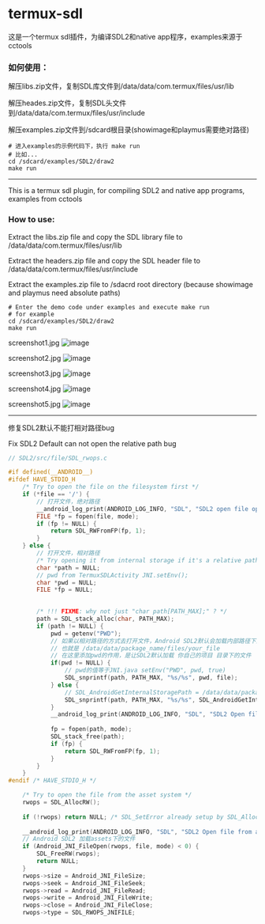 # termux-sdl

这是一个termux sdl插件，为编译SDL2和native app程序，examples来源于cctools

### 如何使用：
解压libs.zip文件，复制SDL库文件到/data/data/com.termux/files/usr/lib

解压heades.zip文件，复制SDL头文件到/data/data/com.termux/files/usr/include

解压examples.zip文件到/sdcard根目录(showimage和playmus需要绝对路径)

```
# 进入examples的示例代码下，执行 make run
# 比如...
cd /sdcard/examples/SDL2/draw2
make run
```

 **** 

This is a termux sdl plugin, for compiling SDL2 and native app programs, examples from cctools

### How to use:
Extract the libs.zip file and copy the SDL library file to /data/data/com.termux/files/usr/lib

Extract the headers.zip file and copy the SDL header file to /data/data/com.termux/files/usr/include

Extract the examples.zip file to /sdacrd root directory (because showimage and playmus need absolute paths)


```
# Enter the demo code under examples and execute make run
# for example
cd /sdcard/examples/SDL2/draw2
make run
```


screenshot1.jpg
![image](https://raw.githubusercontent.com/Lzhiyong/termux-sdl/master/screenshots/screenshot1.jpg)


screenshot2.jpg
![image](https://raw.githubusercontent.com/Lzhiyong/termux-sdl/master/screenshots/screenshot2.jpg)


screenshot3.jpg
![image](https://raw.githubusercontent.com/Lzhiyong/termux-sdl/master/screenshots/screenshot3.jpg)


screenshot4.jpg
![image](https://raw.githubusercontent.com/Lzhiyong/termux-sdl/master/screenshots/screenshot4.jpg)


screenshot5.jpg
![image](https://raw.githubusercontent.com/Lzhiyong/termux-sdl/master/screenshots/screenshot5.jpg)


 **** 

修复SDL2默认不能打相对路径bug

Fix SDL2 Default can not open the relative path bug
```c
// SDL2/src/file/SDL_rwops.c

#if defined(__ANDROID__)
#ifdef HAVE_STDIO_H
    /* Try to open the file on the filesystem first */
    if (*file == '/') {
        // 打开文件，绝对路径
        __android_log_print(ANDROID_LOG_INFO, "SDL", "SDL2 open file open from external path: %s\n", file);
        FILE *fp = fopen(file, mode);
        if (fp != NULL) {
            return SDL_RWFromFP(fp, 1);
        }
    } else {
        // 打开文件，相对路径
        /* Try opening it from internal storage if it's a relative path */
        char *path = NULL;
        // pwd from TermuxSDLActivity JNI.setEnv();
        char *pwd = NULL;
        FILE *fp = NULL;
        

        /* !!! FIXME: why not just "char path[PATH_MAX];" ? */
        path = SDL_stack_alloc(char, PATH_MAX);
        if (path != NULL) {
            pwd = getenv("PWD");
            // 如果以相对路径的方式去打开文件，Android SDL2默认会加载内部路径下的文件
            // 也就是 /data/data/package_name/files/your_file
            // 在这里添加pwd的作用，是让SDL2默认加载 你自己的项目 目录下的文件
            if(pwd != NULL) {
                // pwd的值等于JNI.java setEnv("PWD", pwd, true)
                SDL_snprintf(path, PATH_MAX, "%s/%s", pwd, file);
            } else {
                // SDL_AndroidGetInternalStoragePath = /data/data/package_name/files
                SDL_snprintf(path, PATH_MAX, "%s/%s", SDL_AndroidGetInternalStoragePath(), file);
            }
            __android_log_print(ANDROID_LOG_INFO, "SDL", "SDL2 Open file from internal path: %s\n", path);
            
            fp = fopen(path, mode);
            SDL_stack_free(path);
            if (fp) {
                return SDL_RWFromFP(fp, 1);
            }
        }
    }
#endif /* HAVE_STDIO_H */

    /* Try to open the file from the asset system */
    rwops = SDL_AllocRW();
    
    if (!rwops) return NULL; /* SDL_SetError already setup by SDL_AllocRW() */
    
    __android_log_print(ANDROID_LOG_INFO, "SDL", "SDL2 Open file from android assets: %s\n", file);
    // Android SDL2 加载assets下的文件
    if (Android_JNI_FileOpen(rwops, file, mode) < 0) {
        SDL_FreeRW(rwops);
        return NULL;
    }
    rwops->size = Android_JNI_FileSize;
    rwops->seek = Android_JNI_FileSeek;
    rwops->read = Android_JNI_FileRead;
    rwops->write = Android_JNI_FileWrite;
    rwops->close = Android_JNI_FileClose;
    rwops->type = SDL_RWOPS_JNIFILE;

```

